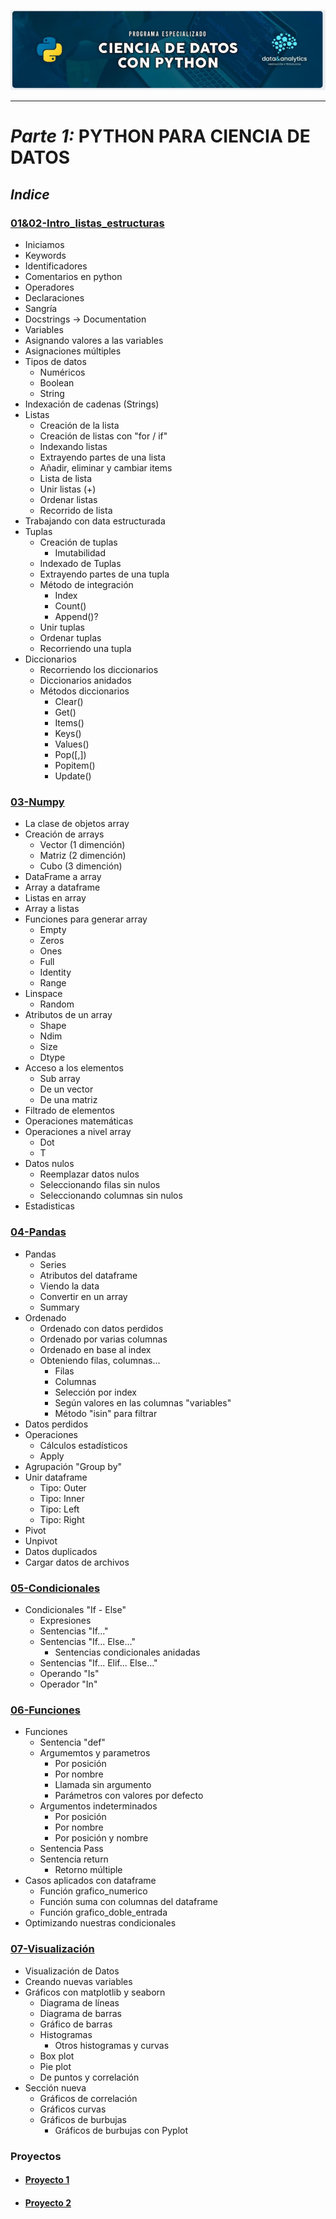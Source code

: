 ![Header](../Img/pyds.png)

---

# _Parte 1:_ PYTHON PARA CIENCIA DE DATOS

## **_Indice_**

### <a href="https://github.com/LexAguirre/Course_Data_and_analytics/blob/main/Parte_1-Ciencia_de_datos/01%2602-Intro_listas_estructuras.ipynb">01&02-Intro_listas_estructuras</a>

- Iniciamos
- Keywords
- Identificadores
- Comentarios en python
- Operadores
- Declaraciones
- Sangría
- Docstrings -> Documentation
- Variables
- Asignando valores a las variables
- Asignaciones múltiples
- Tipos de datos
  - Numéricos
  - Boolean
  - String
- Indexación de cadenas (Strings)
- Listas
  - Creación de la lista
  - Creación de listas con "for / if"
  - Indexando listas
  - Extrayendo partes de una lista
  - Añadir, eliminar y cambiar items
  - Lista de lista
  - Unir listas (+)
  - Ordenar listas
  - Recorrido de lista
- Trabajando con data estructurada
- Tuplas
  - Creación de tuplas
    - Imutabilidad
  - Indexado de Tuplas
  - Extrayendo partes de una tupla
  - Método de integración
    - Index
    - Count()
    - Append()?
  - Unir tuplas
  - Ordenar tuplas
  - Recorriendo una tupla
- Diccionarios
  - Recorriendo los diccionarios
  - Diccionarios anidados
  - Métodos diccionarios
    - Clear()
    - Get()
    - Items()
    - Keys()
    - Values()
    - Pop([,])
    - Popitem()
    - Update()

### <a href="https://github.com/LexAguirre/Course_Data_and_analytics/blob/main/Parte_1-Ciencia_de_datos/03-Numpy.ipynb">03-Numpy</a>

- La clase de objetos array
- Creación de arrays
  - Vector (1 dimención)
  - Matriz (2 dimención)
  - Cubo (3 dimención)
- DataFrame a array
- Array a dataframe
- Listas en array
- Array a listas
- Funciones para generar array
  - Empty
  - Zeros
  - Ones
  - Full
  - Identity
  - Range
- Linspace
  - Random
- Atributos de un array
  - Shape
  - Ndim
  - Size
  - Dtype
- Acceso a los elementos
  - Sub array
  - De un vector
  - De una matriz
- Filtrado de elementos
- Operaciones matemáticas
- Operaciones a nivel array
  - Dot
  - T
- Datos nulos
  - Reemplazar datos nulos
  - Seleccionando filas sin nulos
  - Seleccionando columnas sin nulos
- Estadisticas

### <a href="https://github.com/LexAguirre/Course_Data_and_analytics/blob/main/Parte_1-Ciencia_de_datos/04-Pandas.ipynb">04-Pandas</a>

- Pandas
  - Series
  - Atributos del dataframe
  - Viendo la data
  - Convertir en un array
  - Summary
- Ordenado
  - Ordenado con datos perdidos
  - Ordenado por varias columnas
  - Ordenado en base al index
  - Obteniendo filas, columnas...
    - Filas
    - Columnas
    - Selección por index
    - Según valores en las columnas "variables"
    - Método "isin" para filtrar
- Datos perdidos
- Operaciones
  - Cálculos estadísticos
  - Apply
- Agrupación "Group by"
- Unir dataframe
  - Tipo: Outer
  - Tipo: Inner
  - Tipo: Left
  - Tipo: Right
- Pivot
- Unpivot
- Datos duplicados
- Cargar datos de archivos

### <a href="https://github.com/LexAguirre/Course_Data_and_analytics/blob/main/Parte_1-Ciencia_de_datos/05-Condicionales.ipynb">05-Condicionales</a>

- Condicionales "If - Else"
  - Expresiones
  - Sentencias "If..."
  - Sentencias "If... Else..."
    - Sentencias condicionales anidadas
  - Sentencias "If... Elif... Else..."
  - Operando "Is"
  - Operador "In"

### <a href="https://github.com/LexAguirre/Course_Data_and_analytics/blob/main/Parte_1-Ciencia_de_datos/06-Funciones.ipynb">06-Funciones</a>

- Funciones
  - Sentencia "def"
  - Argumemtos y parametros
    - Por posición
    - Por nombre
    - Llamada sin argumento
    - Parámetros con valores por defecto
  - Argumentos indeterminados
    - Por posición
    - Por nombre
    - Por posición y nombre
  - Sentencia Pass
  - Sentencia return
    - Retorno múltiple
- Casos aplicados con dataframe
  - Función grafico_numerico
  - Función suma con columnas del dataframe
  - Función grafico_doble_entrada
- Optimizando nuestras condicionales

### <a href="https://github.com/LexAguirre/Course_Data_and_analytics/blob/main/Parte_1-Ciencia_de_datos/07-Visualización.ipynb">07-Visualización</a>

- Visualización de Datos
- Creando nuevas variables
- Gráficos con matplotlib y seaborn
  - Diagrama de líneas
  - Diagrama de barras
  - Gráfico de barras
  - Histogramas
    - Otros histogramas y curvas
  - Box plot
  - Pie plot
  - De puntos y correlación
- Sección nueva
  - Gráficos de correlación
  - Gráficos curvas
  - Gráficos de burbujas
    - Gráficos de burbujas con Pyplot

### Proyectos

- #### <a href="https://github.com/LexAguirre/Course_Data_and_analytics/tree/main/Proyecto_1">Proyecto 1</a>

- #### <a href="https://github.com/LexAguirre/Course_Data_and_analytics/tree/main/Proyecto_2">Proyecto 2</a>

